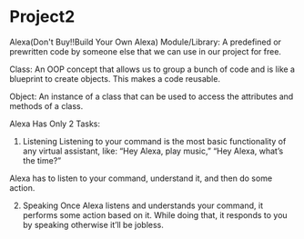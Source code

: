 # Project2
Alexa(Don't Buy!!Build Your Own Alexa)
Module/Library:
A predefined or prewritten code by someone else that we can use in our project for free.

Class:
An OOP concept that allows us to group a bunch of code and is like a blueprint to create objects. This makes a code reusable.

Object:
An instance of a class that can be used to access the attributes and methods of a class.


Alexa Has Only 2 Tasks:
1. Listening
Listening to your command is the most basic functionality of any virtual assistant, like: “Hey Alexa, play music,” “Hey Alexa, what’s the time?”

Alexa has to listen to your command, understand it, and then do some action.

2. Speaking
Once Alexa listens and understands your command, it performs some action based on it. While doing that, it responds to you by speaking otherwise it’ll be jobless.
